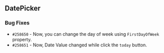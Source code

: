 ## DatePicker

### Bug Fixes

- `#258650` - Now, you can change the day of week using `FirstDayOfWeek` property.
- `#258651` - Now, Date Value changed while click the `today` button.
